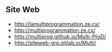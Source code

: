 ## Site Web ##
- http://lamultiprogrammation.ze.cx/
- http://multiprogrammation.ze.cx/
- http://multiprog.github.io/Multi-ProD/
- http://siteweb-grp.gitlab.io/Multi/
